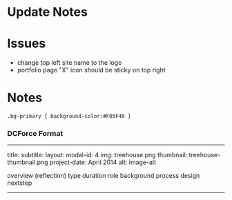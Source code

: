 # Update Notes



 Issues
==================== 
* change top left site name to the logo
* portfolio page "X" icon should be sticky on top right



Notes
====================
`.bg-primary { background-color:#F05F40 }`


### DCForce Format
---
title: 
subtitle:
layout: 
modal-id: 4
img: treehouse.png
thumbnail: treehouse-thumbnail.png
project-date: April 2014
alt: image-alt

overview (reflection)
type
duration
role
background
process
design
nextstep

---